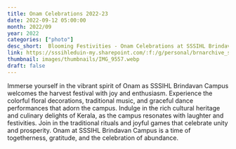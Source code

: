 ```yaml
---
title: Onam Celebrations 2022-23
date: 2022-09-12 05:00:00
month: 2022/09
year: 2022
categories: ["photo"]
desc_short:  Blooming Festivities - Onam Celebrations at SSSIHL Brindavan Campus
link: https://sssihleduin-my.sharepoint.com/:f:/g/personal/brnarchive_sssihl_edu_in/EqNA1gn3tBRFghhpkhXskNcB6u3p6vlisqjGKrA2KNUsSA?e=y7SVyc
thumbnail: images/thumbnails/IMG_9557.webp
draft: false
---
```


  Immerse yourself in the vibrant spirit of Onam as SSSIHL Brindavan Campus welcomes the harvest festival with joy and enthusiasm. Experience the colorful floral decorations, traditional music, and graceful dance performances that adorn the campus. Indulge in the rich cultural heritage and culinary delights of Kerala, as the campus resonates with laughter and festivities. Join in the traditional rituals and joyful games that celebrate unity and prosperity. Onam at SSSIHL Brindavan Campus is a time of togetherness, gratitude, and the celebration of abundance.
